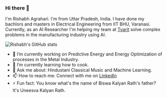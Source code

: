 ### Hi there 👋

I'm Rishabh Agrahari. I'm from Uttar Pradesh, India. I have done my bachlors and masters in Electrical Engineering from IIT BHU, Varanasi. Currently, as an AI Researcher I'm helping my team at [Tvarit](https://www.tvarit.com/) solve complex problems in the manufacturing industry using AI. 

![Rishabh's GitHub stats](https://github-readme-stats.vercel.app/api?username=pyaf&show_icons=true&theme=tokyonight&count_private=true&include_all_commits=true)


- 🔭 I’m currently working on Predictive Energy and Energy Optimization of processes in the Metal Industry.
- 🌱 I’m currently learning how to cook.
- 💬 Ask me about: Hindustani Classical Music and Machine Learning.
- 📫 How to reach me: Connect with me on [LinkedIn](https://www.linkedin.com/in/rishabh-agrahari)
- ⚡ Fun fact: You know what's the name of Biswa Kalyan Rath's father? It's Uneesva Kalyan Rath.
